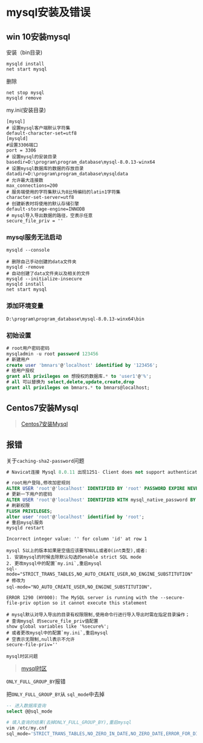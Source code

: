 # mysql安装及错误

## win 10安装mysql

安装（bin目录)

```shell
mysqld install
net start mysql
```

删除

```shell
net stop mysql
mysqld remove
```

my.ini(安装目录)

```shell
[mysql]
# 设置mysql客户端默认字符集
default-character-set=utf8
[mysqld]
#设置3306端口
port = 3306
# 设置mysql的安装目录
basedir=D:\program\program_database\mysql-8.0.13-winx64
# 设置mysql数据库的数据的存放目录
datadir=D:\program\program_database\mysqldata
# 允许最大连接数
max_connections=200
# 服务端使用的字符集默认为8比特编码的latin1字符集
character-set-server=utf8
# 创建新表时将使用的默认存储引擎
default-storage-engine=INNODB
# mysql导入导出数据的路径，空表示任意
secure_file_priv = ''

```

### mysql服务无法启动

```shell
mysqld --console

# 删除自己手动创建的data文件夹
mysqld -remove
# 自动创建了data文件夹以及相关的文件
mysqld --initialize-insecure
mysqld install
net start mysql
```

### 添加环境变量

```shell
D:\program\program_database\mysql-8.0.13-winx64\bin
```

### 初始设置

```sql
# root用户密码密码
mysqladmin -u root password 123456
# 新建用户
create user 'bmnars'@'localhost' identified by '123456';
# 给用户授权
grant all privileges on 想授权的数据库.* to 'user1'@'%';
# all 可以替换为 select,delete,update,create,drop
grant all privileges on bmnars.* to bmnars@localhost;
```

## Centos7安装Mysql

>[Centos7安装Mysql](https://my-skills-book.readthedocs.io/en/latest/Linux/Centos/Centos7安装Mysql.html)

## 报错

关于`caching-sha2-password`问题

```sql
# Navicat连接 Mysql 8.0.11 出现1251- Client does not support authentication protocol 错误解决方法一样

# root用户登陆,修改加密规则
ALTER USER 'root'@'localhost' IDENTIFIED BY 'root' PASSWORD EXPIRE NEVER;
# 更新一下用户的密码
ALTER USER 'root'@'localhost' IDENTIFIED WITH mysql_native_password BY 'root';
# 刷新权限
FLUSH PRIVILEGES;
alter user 'root'@'localhost' identified by 'root';
# 重启mysql服务
mysqld restart
```

`Incorrect integer value: '' for column 'id' at row 1`

```shell
mysql 5以上的版本如果是空值应该要写NULL或者0(int类型),或者:
1. 安装mysql的时候去除默认勾选的enable strict SQL mode
2. 更改mysql中的配置`my.ini`,重启mysql
sql-mode="STRICT_TRANS_TABLES,NO_AUTO_CREATE_USER,NO_ENGINE_SUBSTITUTION"
# 修改为
sql-mode="NO_AUTO_CREATE_USER,NO_ENGINE_SUBSTITUTION"，
```

`ERROR 1290 (HY000): The MySQL server is running with the --secure-file-priv option so it cannot execute this statement`

```shell
# mysql默认对导入导出的目录有权限限制,使用命令行进行导入导出时需在指定目录操作；
# 查询mysql 的secure_file_priv值配置
show global variables like '%secure%';
# 或者更改mysql中的配置`my.ini`,重启mysql
# 空表示无限制,null表示不允许
secure-file-priv=''
```

`mysql时区问题`
> [mysql时区](https://dev.mysql.com/doc/refman/8.0/en/mysql-tzinfo-to-sql.html)

`ONLY_FULL_GROUP_BY`报错

把`ONLY_FULL_GROUP_BY`从 `sql_mode`中去掉

```sql
-- 进入数据库查询
select @@sql_mode
```

```python
# 填入查询的结果(去掉ONLY_FULL_GROUP_BY),重启mysql
vim /etc/my.cnf
sql_mode='STRICT_TRANS_TABLES,NO_ZERO_IN_DATE,NO_ZERO_DATE,ERROR_FOR_DIVISION_BY_ZERO,NO_ENGINE_SUBSTITUTION'
```
